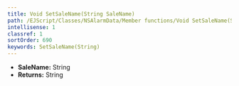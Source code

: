```yaml
---
title: Void SetSaleName(String SaleName)
path: /EJScript/Classes/NSAlarmData/Member functions/Void SetSaleName(String p_0)
intellisense: 1
classref: 1
sortOrder: 690
keywords: SetSaleName(String)
---
```



* **SaleName:** String
* **Returns:** String


